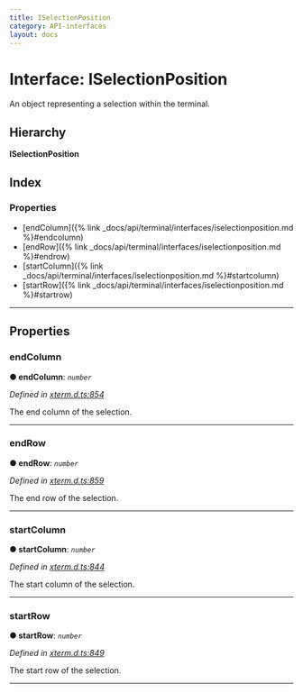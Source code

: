 ```yaml
---
title: ISelectionPosition
category: API-interfaces
layout: docs
---
```



# Interface: ISelectionPosition

An object representing a selection within the terminal.

## Hierarchy

**ISelectionPosition**

## Index

### Properties

* [endColumn]({% link _docs/api/terminal/interfaces/iselectionposition.md %}#endcolumn)
* [endRow]({% link _docs/api/terminal/interfaces/iselectionposition.md %}#endrow)
* [startColumn]({% link _docs/api/terminal/interfaces/iselectionposition.md %}#startcolumn)
* [startRow]({% link _docs/api/terminal/interfaces/iselectionposition.md %}#startrow)

---

## Properties

<a id="endcolumn"></a>

###  endColumn

**● endColumn**: *`number`*

*Defined in [xterm.d.ts:854](https://github.com/xtermjs/xterm.js/blob/4.2.0/typings/xterm.d.ts#L854)*

The end column of the selection.

___
<a id="endrow"></a>

###  endRow

**● endRow**: *`number`*

*Defined in [xterm.d.ts:859](https://github.com/xtermjs/xterm.js/blob/4.2.0/typings/xterm.d.ts#L859)*

The end row of the selection.

___
<a id="startcolumn"></a>

###  startColumn

**● startColumn**: *`number`*

*Defined in [xterm.d.ts:844](https://github.com/xtermjs/xterm.js/blob/4.2.0/typings/xterm.d.ts#L844)*

The start column of the selection.

___
<a id="startrow"></a>

###  startRow

**● startRow**: *`number`*

*Defined in [xterm.d.ts:849](https://github.com/xtermjs/xterm.js/blob/4.2.0/typings/xterm.d.ts#L849)*

The start row of the selection.

___

